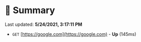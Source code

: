 # 📖 Summary
Last updated: **5/24/2021, 3:17:11 PM**

- `GET` [https://google.com](https://google.com) - **Up** (145ms)

